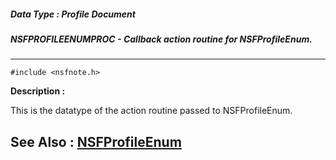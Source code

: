 ##### Data Type : Profile Document
##### NSFPROFILEENUMPROC - Callback action routine for NSFProfileEnum.
---
```
#include <nsfnote.h>
```
**Description :**

This is the datatype of the action routine passed to NSFProfileEnum.

**See Also :**
[NSFProfileEnum](/domino-c-api-docs/reference/Func/NSFProfileEnum)
---
